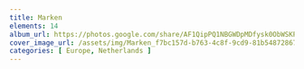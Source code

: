 ```yaml
---
title: Marken
elements: 14
album_url: https://photos.google.com/share/AF1QipPQ1NBGWDpMDfysk0ObWSKPOJkHdW6-9gzJg6Ec_Ac1boIJ-ARJrWHgqln_KbXvdQ?key=Q2d3bWdCNnIwNkNDUGNBLXhWN2pOa3oxbHUzU3Bn
cover_image_url: /assets/img/Marken_f7bc157d-b763-4c8f-9cd9-81b548728679.jpg
categories: [ Europe, Netherlands ]
---
```

